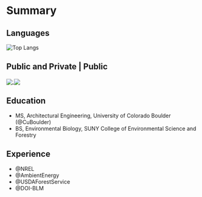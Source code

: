 <!--### Hi there 👋

<!--
**MatthewSteen/MatthewSteen** is a ✨ _special_ ✨ repository because its `README.md` (this file) appears on your GitHub profile.

Here are some ideas to get you started:

- 🔭 I’m currently working on ...
- 🌱 I’m currently learning ...
- 👯 I’m looking to collaborate on ...
- 🤔 I’m looking for help with ...
- 💬 Ask me about ...
- 📫 How to reach me: ...
- 😄 Pronouns: ...
- ⚡ Fun fact: ...
-->

# Summary

## Languages
![Top Langs](https://github-readme-stats.vercel.app/api/top-langs/?username=MatthewSteen&theme=dark&layout=compact&hide_title=true)

## Public and Private | Public

<a href="">
  <img align="center" src="https://github-readme-stats.vercel.app/api?username=MatthewSteen&theme=dark&hide_title=true&show_icons=true&count_private=true&hide_rank=true" />
</a>
<a href="">
  <img align="center" src="https://github-readme-stats.vercel.app/api?username=MatthewSteen&theme=dark&hide_title=true&show_icons=true&count_private=false&hide_rank=false" />
</a>

## Education

- MS, Architectural Engineering, University of Colorado Boulder (@CuBoulder)
- BS, Environmental Biology, SUNY College of Environmental Science and Forestry

## Experience

- @NREL
- @AmbientEnergy
- @USDAForestService
- @DOI-BLM

<!--
# Public
![Anurag's GitHub stats](https://github-readme-stats.vercel.app/api?username=MatthewSteen&hide_title=true&show_icons=true)

# Public + Private
![Anurag's GitHub stats](https://github-readme-stats.vercel.app/api?username=MatthewSteen&hide_title=true&show_icons=true&count_private=true)

<details>
<summary>Education</summary>
</details>
